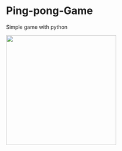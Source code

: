 # Ping-pong-Game
Simple game with python


<img src="https://preview.ibb.co/fmeVKz/20180919_202009.png" width=300 height=300>
